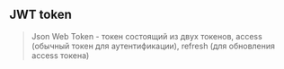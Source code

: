 ## JWT token 
> Json Web Token - токен состоящий из двух токенов, access (обычный токен для аутентификации), refresh (для обновления access токена)

